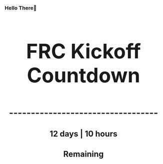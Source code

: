 ### Hello There👋

<!---START-TIMER--->
<h3 align='center' style='font-size: 64px;'>FRC Kickoff Countdown</h3>
<h3 align='center' style='font-size: 30px;'>----------------------------------</h3>
<h3 align='center' style='font-size: 25px;'>12 days | 10 hours</h3>
<h3 align='center' style='font-size: 25px;'>Remaining</h3>
<!---END-TIMER--->
